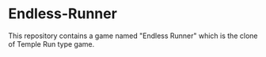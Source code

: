 # Endless-Runner
This repository contains a game named "Endless Runner" which is the clone of Temple Run type game.
